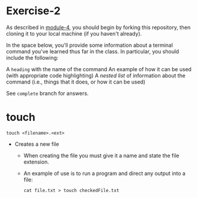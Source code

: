 # Exercise-2

As described in [module-4](https://github.com/INFO-201/m4-git-intro), you should begin by forking this repository, then cloning it to your local machine (if you haven't already).

In the space below, you'll provide some information about a terminal command you've learned thus far in the class. In particular, you should include the following:

A `heading` with the name of the command
An example of how it can be used (with appropriate code highlighting)
A _nested list_ of information about the command (i.e., things that it does, or how it can be used)

See `complete` branch for answers.

# touch
```
touch <filename>.<ext>
```
* Creates a new file
  * When creating the file you must give it a name and state the file extension.
  * An example of use is to run a program and direct any output into a file:
  
      ```
      cat file.txt > touch checkedFile.txt
      ```
